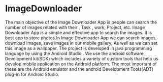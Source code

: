# ImageDownloader

The main objective of the Image Downloader App is people can
search the number of images related with their , Task , work, Project, etc. Image
Downloader App is a simple and effective app to search the images. It is best app
to store photos.In Image Downloader App we can search images, download
images, save images in our mobile gallery, As well as we can set this image as a
wallpaper. The project is developed in java programming language by using the
Android Studio . We use the android software Development kit(SDK) which
includes a variety of custom tools that help us develop mobile application on the
Android platform. The most important of these are the Android emulator and the
android Development Tools(ADT) plug-in for Android Studio.
